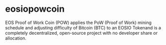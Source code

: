 # eosiopowcoin
EOS Proof of Work Coin (POW) applies the PoW (Proof of Work) mining schedule and adjusting difficulty of Bitcoin (BTC) to an EOSIO Tokenand is a completely decentralized, open-source project with no developer share or allocation. 
